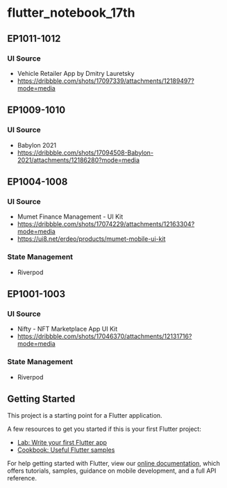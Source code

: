 # flutter_notebook_17th

## EP1011-1012
### UI Source
- Vehicle Retailer App by Dmitry Lauretsky
- https://dribbble.com/shots/17097339/attachments/12189497?mode=media

## EP1009-1010
### UI Source
- Babylon 2021
- https://dribbble.com/shots/17094508-Babylon-2021/attachments/12186280?mode=media

## EP1004-1008
### UI Source
- Mumet Finance Management - UI Kit
- https://dribbble.com/shots/17074229/attachments/12163304?mode=media
- https://ui8.net/erdeo/products/mumet-mobile-ui-kit

### State Management
- Riverpod

## EP1001-1003
### UI Source
- Nifty - NFT Marketplace App UI Kit
- https://dribbble.com/shots/17046370/attachments/12131716?mode=media

### State Management
- Riverpod

## Getting Started

This project is a starting point for a Flutter application.

A few resources to get you started if this is your first Flutter project:

- [Lab: Write your first Flutter app](https://flutter.dev/docs/get-started/codelab)
- [Cookbook: Useful Flutter samples](https://flutter.dev/docs/cookbook)

For help getting started with Flutter, view our
[online documentation](https://flutter.dev/docs), which offers tutorials,
samples, guidance on mobile development, and a full API reference.
